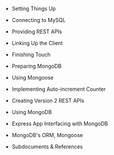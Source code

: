 
- Setting Things Up 
- Connecting to MySQL 
- Providing REST APIs 
- Linking Up the Client 
- Finishing Touch 
- Preparing MongoDB 
- Using Mongoose 
- Implementing Auto-increment Counter
- Creating Version 2 REST APIs


- Using MongoDB
- Express App Interfacing with MongoDB
- MongoDB's ORM, Mongoose
- Subdocuments & References